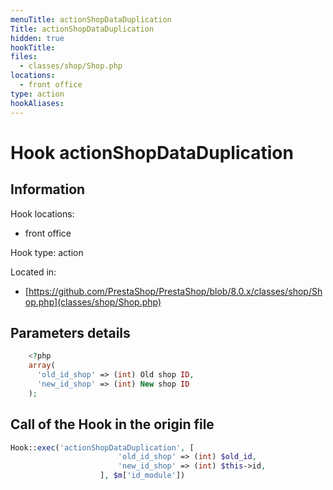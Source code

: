 ```yaml
---
menuTitle: actionShopDataDuplication
Title: actionShopDataDuplication
hidden: true
hookTitle: 
files:
  - classes/shop/Shop.php
locations:
  - front office
type: action
hookAliases:
---
```


# Hook actionShopDataDuplication

## Information

Hook locations: 
  - front office

Hook type: action

Located in: 
  - [https://github.com/PrestaShop/PrestaShop/blob/8.0.x/classes/shop/Shop.php](classes/shop/Shop.php)

## Parameters details

```php
    <?php
    array(
      'old_id_shop' => (int) Old shop ID,
      'new_id_shop' => (int) New shop ID
    );
```

## Call of the Hook in the origin file

```php
Hook::exec('actionShopDataDuplication', [
                        'old_id_shop' => (int) $old_id,
                        'new_id_shop' => (int) $this->id,
                    ], $m['id_module'])
```